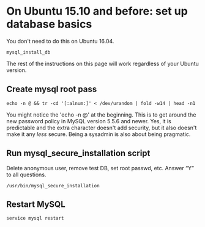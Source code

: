 # On Ubuntu 15.10 and before: set up database basics

You don't need to do this on Ubuntu 16.04.

    mysql_install_db

The rest of the instructions on this page will work regardless of your Ubuntu version.

## Create mysql root pass

    echo -n @ && tr -cd '[:alnum:]' < /dev/urandom | fold -w14 | head -n1

You might notice the 'echo -n @' at the beginning. This is to get around the new password policy in MySQL version 5.5.6 and newer. Yes, it is predictable and the extra character doesn't add security, but it also doesn't make it any *less* secure. Being a sysadmin is also about being pragmatic.

## Run mysql_secure_installation script

Delete anonymous user, remove test DB, set root passwd, etc. Answer “Y” to all questions.

    /usr/bin/mysql_secure_installation

## Restart MySQL

    service mysql restart


